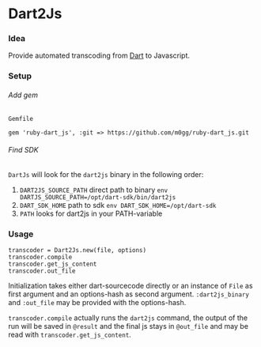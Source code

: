 # Dart2Js

### Idea

Provide automated transcoding from [Dart](https://www.dartlang.org/ 'dartlang.org') to Javascript.

### Setup

###### Add gem

`Gemfile`

    gem 'ruby-dart_js', :git => https://github.com/m0gg/ruby-dart_js.git

###### Find SDK

`DartJs` will look for the `dart2js` binary in the following order:

  1. `DART2JS_SOURCE_PATH`  direct path to binary `env DARTJS_SOURCE_PATH=/opt/dart-sdk/bin/dart2js`
  2. `DART_SDK_HOME`  path to sdk `env DART_SDK_HOME=/opt/dart-sdk`
  3. `PATH`  looks for dart2js in your PATH-variable

### Usage

    transcoder = Dart2Js.new(file, options)
    transcoder.compile
    transcoder.get_js_content
    transcoder.out_file

Initialization takes either dart-sourcecode directly or an instance of `File` as first argument and
an options-hash as second argument. `:dart2js_binary` and `:out_file` may be provided with the options-hash.

`transcoder.compile` actually runs the `dart2js` command, the output of the run will be saved in `@result` and
the final js stays in `@out_file` and may be read with `transcoder.get_js_content`.
